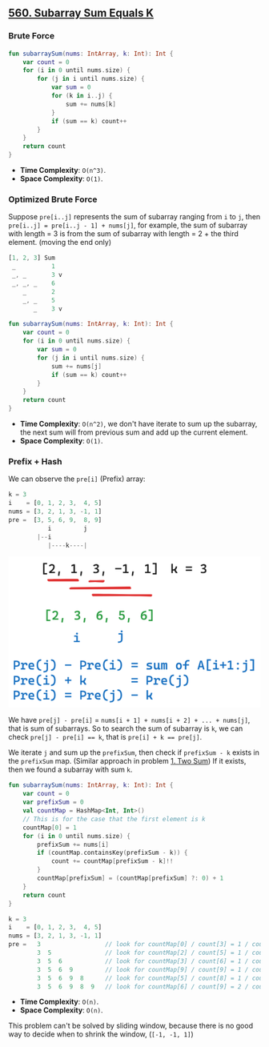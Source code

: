 ## [560. Subarray Sum Equals K](https://leetcode.com/problems/subarray-sum-equals-k/)

### Brute Force
```kotlin
fun subarraySum(nums: IntArray, k: Int): Int {
    var count = 0
    for (i in 0 until nums.size) {
        for (j in i until nums.size) {
            var sum = 0
            for (k in i..j) {
                sum += nums[k]
            }
            if (sum == k) count++
        }
    }
    return count
}
```

* **Time Complexity**: `O(n^3)`.
* **Space Complexity**: `O(1)`.

### Optimized Brute Force
Suppose `pre[i..j]` represents the sum of subarray ranging from `i` to `j`, then `pre[i..j] = pre[i..j - 1] + nums[j]`, for example, the sum of subarray with length = 3 is from the sum of subarray with length = 2 + the third element. (moving the end only)

```js
[1, 2, 3] Sum
 _          1
 _, _       3 v
 _, _, _    6
    _       2
    _, _    5
       _    3 v
```

```kotlin
fun subarraySum(nums: IntArray, k: Int): Int {
    var count = 0
    for (i in 0 until nums.size) {
        var sum = 0
        for (j in i until nums.size) {
            sum += nums[j]
            if (sum == k) count++
        }
    }
    return count
}
```

* **Time Complexity**: `O(n^2)`, we don't have iterate to sum up the subarray, the next sum will from previous sum and add up the current element.
* **Space Complexity**: `O(1)`.

### Prefix + Hash
We can observe the `pre[i]` (Prefix) array:

```js
k = 3
i    = [0, 1, 2, 3,  4, 5]
nums = [3, 2, 1, 3, -1, 1]
pre =  [3, 5, 6, 9,  8, 9]
           i         j
        |--i
           |----k----|           
```

![](../media/560.subarray-sum-equals-k.png)

We have `pre[j] - pre[i]` = `nums[i + 1] + nums[i + 2] + ... + nums[j]`, that is sum of subarrays. So to search the sum of subarray is `k`, we can check `pre[j] - pre[i] == k`, that is `pre[i] + k == pre[j]`.

We iterate `j` and sum up the `prefixSum`, then check if `prefixSum - k` exists in the `prefixSum` map. (Similar approach in problem [1. Two Sum](../leetcode/1.two-sum.md)) If it exists, then we found a subarray with sum `k`. 


```kotlin
fun subarraySum(nums: IntArray, k: Int): Int {
    var count = 0
    var prefixSum = 0
    val countMap = HashMap<Int, Int>()
    // This is for the case that the first element is k
    countMap[0] = 1
    for (i in 0 until nums.size) {
        prefixSum += nums[i]
        if (countMap.containsKey(prefixSum - k)) {
            count += countMap[prefixSum - k]!!
        }
        countMap[prefixSum] = (countMap[prefixSum] ?: 0) + 1
    }
    return count
}
```

```js
k = 3
i    = [0, 1, 2, 3,  4, 5]
nums = [3, 2, 1, 3, -1, 1]
pre =   3                  // look for countMap[0] / count[3] = 1 / count = 1
        3  5               // look for countMap[2] / count[5] = 1 / count = 1
        3  5  6            // look for countMap[3] / count[6] = 1 / count = 2
        3  5  6  9         // look for countMap[9] / count[9] = 1 / count = 2
        3  5  6  9  8      // look for countMap[5] / count[8] = 1 / count = 3
        3  5  6  9  8  9   // look for countMap[6] / count[9] = 2 / count = 4
```

* **Time Complexity**: `O(n)`.
* **Space Complexity**: `O(n)`.

This problem can't be solved by sliding window, because there is no good way to decide when to shrink the window, (`[-1, -1, 1]`)